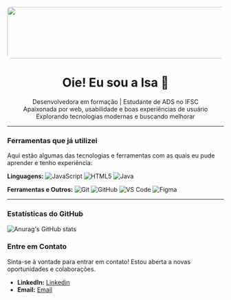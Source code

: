 <p align="center">
  <img src="https://media4.giphy.com/media/v1.Y2lkPTc5MGI3NjExaG5maGVzYTVpZDBjbGU4amo5OWZ1OG9pYXZtb3E0Z251ZXpyemNzcSZlcD12MV9pbnRlcm5hbF9naWZfYnlfaWQmY3Q9Zw/AOSwwqVjNZlDO/giphy.gif" 
       width="800px" 
       style="height: 120px; object-fit: cover; border-radius: 8px;" />
</p>

<h1 align="center">Oie! Eu sou a Isa 💜</h1>

<p align="center">
  Desenvolvedora em formação | Estudante de ADS no IFSC  
  <br>
  Apaixonada por web, usabilidade e boas experiências de usuário  
  <br>
  Explorando tecnologias modernas e buscando melhorar
</p>

<hr>

### Ferramentas que já utilizei

Aqui estão algumas das tecnologias e ferramentas com as quais eu pude aprender e tenho experiência:

**Linguagens:**
![JavaScript](https://img.shields.io/badge/-JavaScript-black?style=flat&logo=javascript)
![HTML5](https://img.shields.io/badge/-HTML5-E34F26?style=flat&logo=html5)
![Java](https://img.shields.io/badge/-Java-007396?style=flat&logo=java&logoColor=white)


**Ferramentas e Outros:**
![Git](https://img.shields.io/badge/Git-F05032?style=for-the-badge&logo=git&logoColor=white)
![GitHub](https://img.shields.io/badge/GitHub-181717?style=for-the-badge&logo=github&logoColor=white)
![VS Code](https://img.shields.io/badge/VS_Code-007ACC?style=for-the-badge&logo=visual-studio-code&logoColor=white)
![Figma](https://img.shields.io/badge/Figma-F24E1E?style=for-the-badge&logo=figma&logoColor=white)

---
### Estatísticas do GitHub

![Anurag's GitHub stats](https://github-readme-stats.vercel.app/api?username=b8llacorrea&show_icons=true&theme=midnight-purple)

### Entre em Contato

Sinta-se à vontade para entrar em contato! Estou aberta a novas oportunidades e colaborações.

* **LinkedIn:** [Linkedin](https://www.linkedin.com/in/isabella-correa-silva/)
* **Email:** [Email](isabellacorreaveiga@gmail.com)
